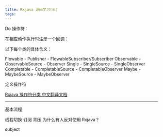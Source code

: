```yaml
---
title: Rxjava 源码学习(三)
tags:
---
```




Do 操作符：

在相应动作执行时注册一个回调：



以下每个类的具体含义：

Flowable - Publisher - FlowableSubscriber/Subscriber
Observable - ObservableSource - Observer
Single - SingleSource - SingleObserver
Completable - CompletableSource - CompletableObserver
Maybe - MaybeSource - MaybeObserver



定义操作符

[Rxjava 操作符分类 中文翻译文档](https://mcxiaoke.gitbooks.io/rxdocs/content/Operators.html)


---
基本流程

线程切换
订阅 
背压
为什么有人反对使用 Rxjava？

subject